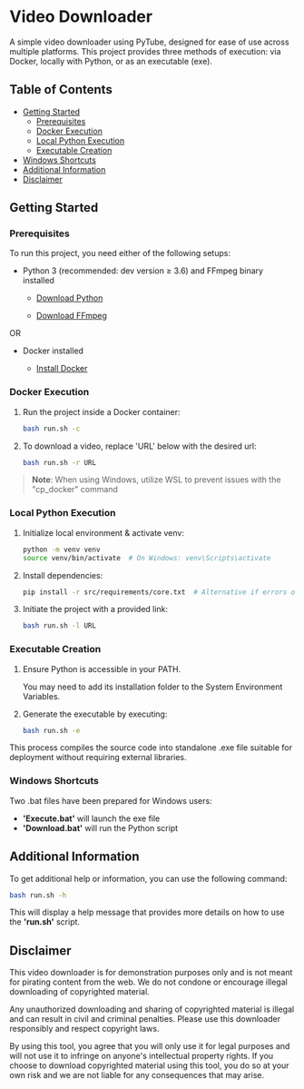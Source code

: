 # Video Downloader

A simple video downloader using PyTube, designed for ease of use across multiple platforms.
This project provides three methods of execution: via Docker, locally with Python, or as an executable (exe).

## Table of Contents

- [Getting Started](#getting-started)
  - [Prerequisites](#prerequisites)
  - [Docker Execution](#docker-execution)
  - [Local Python Execution](#local-python-execution)
  - [Executable Creation](#executable-creation)
- [Windows Shortcuts](#windows-shortcuts)
- [Additional Information](#additional-information)
- [Disclaimer](#disclaimer)

## Getting Started

### Prerequisites

To run this project, you need either of the following setups:

- Python 3 (recommended: dev version ≥ 3.6) and FFmpeg binary installed

  - [Download Python](https://docs.docker.com/engine/install/)

  - [Download FFmpeg](https://ffmpeg.org/)

OR

- Docker installed

  - [Install Docker](https://docs.docker.com/engine/install/)

### Docker Execution

1. Run the project inside a Docker container:

   ```bash
   bash run.sh -c
   ```

1. To download a video, replace 'URL' below with the desired url:

   ```bash
   bash run.sh -r URL
   ```

> **Note**: When using Windows, utilize WSL to prevent issues with the "cp_docker" command

### Local Python Execution

1. Initialize local environment & activate venv:

   ```bash
   python -m venv venv
   source venv/bin/activate  # On Windows: venv\Scripts\activate
   ```

1. Install dependencies:

   ```bash
   pip install -r src/requirements/core.txt  # Alternative if errors occur: versions.txt
   ```

1. Initiate the project with a provided link:

   ```bash
   bash run.sh -l URL
   ```

### Executable Creation

1. Ensure Python is accessible in your PATH.

   You may need to add its installation folder to the System Environment Variables.

1. Generate the executable by executing:

   ```bash
   bash run.sh -e
   ```

This process compiles the source code into standalone .exe file suitable for deployment without requiring external libraries.

### Windows Shortcuts

Two .bat files have been prepared for Windows users:

- **'Execute.bat'** will launch the exe file
- **'Download.bat'** will run the Python script

## Additional Information

To get additional help or information, you can use the following command:

```bash
bash run.sh -h
```

This will display a help message that provides more details on how to use the **'run.sh'** script.

## Disclaimer

This video downloader is for demonstration purposes only and is not meant for pirating content from the web. We do not condone or encourage illegal downloading of copyrighted material.

Any unauthorized downloading and sharing of copyrighted material is illegal and can result in civil and criminal penalties. Please use this downloader responsibly and respect copyright laws.

By using this tool, you agree that you will only use it for legal purposes and will not use it to infringe on anyone's intellectual property rights. If you choose to download copyrighted material using this tool, you do so at your own risk and we are not liable for any consequences that may arise.
